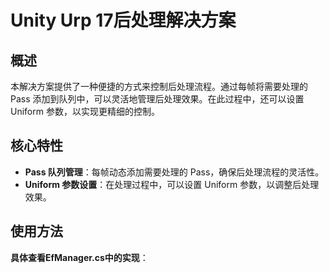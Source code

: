 # Unity Urp 17后处理解决方案

## 概述
本解决方案提供了一种便捷的方式来控制后处理流程。通过每帧将需要处理的 Pass 添加到队列中，可以灵活地管理后处理效果。在此过程中，还可以设置 Uniform 参数，以实现更精细的控制。

## 核心特性
- **Pass 队列管理**：每帧动态添加需要处理的 Pass，确保后处理流程的灵活性。
- **Uniform 参数设置**：在处理过程中，可以设置 Uniform 参数，以调整后处理效果。

## 使用方法
**具体查看EfManager.cs中的实现**：
